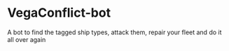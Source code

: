 # VegaConflict-bot
A bot to find the tagged ship types, attack them, repair your fleet and do it all over again
